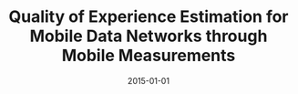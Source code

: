 ---
abstract: ''
authors:
- Thomas Ludrovan
date: '2015-01-01'
featured: false
publication_types:
- '7'
publishDate: '2015-01-01'
title: Quality of Experience Estimation for Mobile Data Networks through Mobile Measurements
url_pdf: ''
---